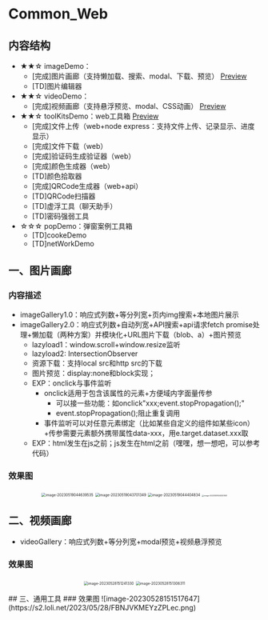 # Common_Web

## 内容结构

- ★★☆ imageDemo：
  - [完成]图片画廊（支持懒加载、搜索、modal、下载、预览） [Preview](#一、图片画廊)
  - [TD]图片编辑器
- ★★☆ videoDemo：
  - [完成]视频画廊（支持悬浮预览、modal、CSS动画） [Preview](#二、视频画廊)
- ★★☆ toolKitsDemo：web工具箱  [Preview](#三、通用工具)
  - [完成]文件上传（web+node express：支持文件上传、记录显示、进度显示）
  - [完成]文件下载（web）
  - [完成]验证码生成验证器（web）
  - [完成]颜色生成器（web）
  - [TD]颜色拾取器
  - [完成]QRCode生成器（web+api）
  - [TD]QRCode扫描器
  - [TD]虚浮工具（聊天助手）
  - [TD]密码强弱工具
- ☆☆☆ popDemo：弹窗案例工具箱
  - [TD]cookeDemo
  - [TD]netWorkDemo




## 一、图片画廊
### 内容描述
- imageGallery1.0：响应式列数+等分列宽+页内img搜索+本地图片展示
- imageGallery2.0：响应式列数+自动列宽+API搜索+api请求fetch promise处理+懒加载（两种方案）并模块化+URL图片下载（blob、a）+图片预览
   - lazyload1：window.scroll+window.resize监听
   - lazyload2: IntersectionObserver
   - 资源下载：支持local src和http src的下载
   - 图片预览：display:none和block实现；
   - EXP：onclick与事件监听
     - onclick适用于包含该属性的元素+方便域内字面量传参
       - 可以接一些功能：如onclick"xxx;event.stopPropagation();"
       - event.stopPropagation();阻止重复调用
     - 事件监听可以对任意元素绑定（比如某些自定义的组件如某些icon）+传参需要元素额外携带属性data-xxx，用e.target.dataset.xxx取 
   - EXP：html发生在js之前；js发生在html之前（嘿嘿，想一想吧，可以参考代码）

### 效果图
<p style="text-align:center;">
  <img src="https://s2.loli.net/2023/05/19/Tnpzj39sWcHLAwb.png" alt="image-20230519044639535" style="zoom:50%;" />
  <img src="https://s2.loli.net/2023/05/19/HYN4MQhtUmw3ZxV.png" alt="image-20230519043701349" style="zoom:50%;"/>
  <img src="https://s2.loli.net/2023/05/19/hKgNiqUlrYbf2yG.png" alt="image-20230519044404834" style="zoom:50%;" />
  <img src="https://s2.loli.net/2023/05/19/zjZ82xyYTDAG7VF.png" alt="image-20230519043201551" style="zoom: 25%;" />
</p>

## 二、视频画廊
- videoGallery：响应式列数+等分列宽+modal预览+视频悬浮预览
### 效果图
<p style="text-align:center;">
  <img src="https://s2.loli.net/2023/05/28/dxm8j1RcF24kEet.png" alt="image-20230528151241330" style="zoom:50%;" />
  <img src="https://s2.loli.net/2023/05/28/BFpuzMkR8GSHv4W.png" alt="image-20230528151306311" style="zoom:50%;" />
</p>
## 三、通用工具
### 效果图
![image-20230528151517647](https://s2.loli.net/2023/05/28/FBNJVKMEYzZPLec.png)



